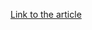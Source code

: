 [Link to the article](https://www.splunk.com/en_us/blog/security/shrinklocker-malware-abusing-bitlocker-to-lock-your-data.html)
